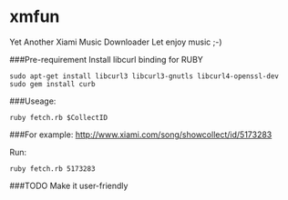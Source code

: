 xmfun
=========

Yet Another Xiami Music Downloader
Let enjoy music ;-)

###Pre-requirement
Install libcurl binding for RUBY
	
	sudo apt-get install libcurl3 libcurl3-gnutls libcurl4-openssl-dev
	sudo gem install curb
 

###Useage:

	ruby fetch.rb $CollectID

###For example:
http://www.xiami.com/song/showcollect/id/5173283

Run:

	ruby fetch.rb 5173283



###TODO
Make it user-friendly
